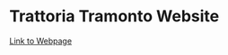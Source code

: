 Trattoria Tramonto Website
=============================
[Link to Webpage](www.trattoriatramonto.com)

